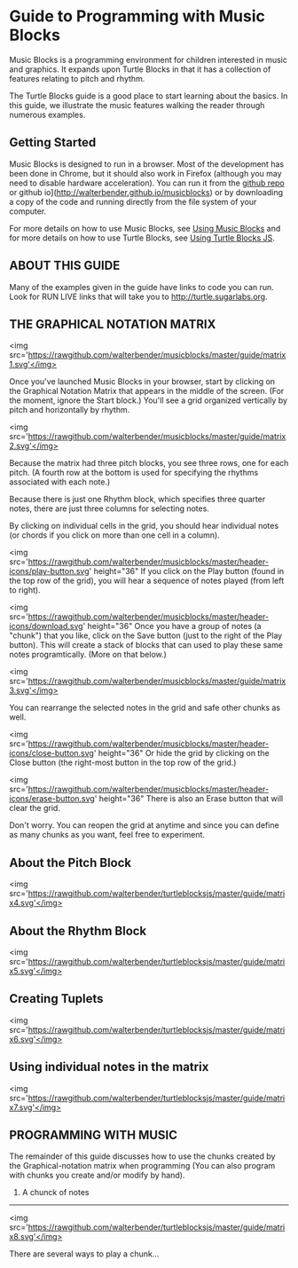 Guide to Programming with Music Blocks
======================================

Music Blocks is a programming environment for children interested in
music and graphics. It expands upon Turtle Blocks in that it has a
collection of features relating to pitch and rhythm.

The Turtle Blocks guide is a good place to start learning about the
basics. In this guide, we illustrate the music features walking the
reader through numerous examples.

Getting Started
---------------

Music Blocks is designed to run in a browser. Most of the development
has been done in Chrome, but it should also work in Firefox (although
you may need to disable hardware acceleration). You can run it from
the [github
repo](http://rawgit.com/walterbender/musicblocks/master/index.html) or
github io](http://walterbender.github.io/musicblocks) or by
downloading a copy of the code and running directly from the file
system of your computer.

For more details on how to use Music Blocks, see [Using Music
Blocks](http://github.com/walterbender/musicblocks/tree/master/documentation)
and for more details on how to use Turtle Blocks, see [Using Turtle
Blocks
JS](http://github.com/walterbender/turtleblocksjs/tree/master/documentation).

ABOUT THIS GUIDE
----------------

Many of the examples given in the guide have links to code you can
run. Look for RUN LIVE links that will take you to
http://turtle.sugarlabs.org.

THE GRAPHICAL NOTATION MATRIX
-----------------------------

<img src='https://rawgithub.com/walterbender/musicblocks/master/guide/matrix1.svg'</img>

Once you've launched Music Blocks in your browser, start by clicking
on the Graphical Notation Matrix that appears in the middle of the
screen. (For the moment, ignore the Start block.) You'll see a grid
organized vertically by pitch and horizontally by rhythm.

<img src='https://rawgithub.com/walterbender/musicblocks/master/guide/matrix2.svg'</img>

Because the matrix had three pitch blocks, you see three rows, one for
each pitch. (A fourth row at the bottom is used for specifying the
rhythms associated with each note.)

Because there is just one Rhythm block, which specifies three quarter
notes, there are just three columns for selecting notes.

By clicking on individual cells in the grid, you should hear
individual notes (or chords if you click on more than one cell in a
column).

<img
src='https://rawgithub.com/walterbender/musicblocks/master/header-icons/play-button.svg'
height="36"</img> If you click on the Play button (found in the top
row of the grid), you will hear a sequence of notes played (from left
to right).

<img
src='https://rawgithub.com/walterbender/musicblocks/master/header-icons/download.svg'
height="36"</img> Once you have a group of notes (a "chunk") that you like, click on the
Save button (just to the right of the Play button). This will create a
stack of blocks that can used to play these same notes
programtically. (More on that below.)

<img src='https://rawgithub.com/walterbender/musicblocks/master/guide/matrix3.svg'</img>

You can rearrange the selected notes in the grid and safe other chunks
as well.

<img
src='https://rawgithub.com/walterbender/musicblocks/master/header-icons/close-button.svg' height="36"</img> Or hide the grid by clicking on the Close button (the
right-most button in the top row of the grid.)

<img
src='https://rawgithub.com/walterbender/musicblocks/master/header-icons/erase-button.svg' height="36"</img> There is also an Erase
button that will clear the grid.

Don't worry. You can reopen the grid at anytime and since you can
define as many chunks as you want, feel free to experiment.

About the Pitch Block
---------------------

<img src='https://rawgithub.com/walterbender/turtleblocksjs/master/guide/matrix4.svg'</img>

About the Rhythm Block
----------------------

<img src='https://rawgithub.com/walterbender/turtleblocksjs/master/guide/matrix5.svg'</img>

Creating Tuplets
----------------

<img src='https://rawgithub.com/walterbender/turtleblocksjs/master/guide/matrix6.svg'</img>

Using individual notes in the matrix
------------------------------------

<img src='https://rawgithub.com/walterbender/turtleblocksjs/master/guide/matrix7.svg'</img>

PROGRAMMING WITH MUSIC
----------------------

The remainder of this guide discusses how to use the chunks created by
the Graphical-notation matrix when programming (You can also program with chunks you create and/or modify by hand).

1. A chunck of notes
--------------------

<img src='https://rawgithub.com/walterbender/turtleblocksjs/master/guide/matrix8.svg'</img>

There are several ways to play a chunk...


